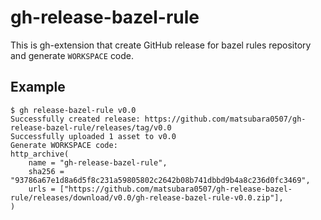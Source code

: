 # gh-release-bazel-rule

This is gh-extension that create GitHub release for bazel rules repository and generate `WORKSPACE` code.

## Example

```
$ gh release-bazel-rule v0.0
Successfully created release: https://github.com/matsubara0507/gh-release-bazel-rule/releases/tag/v0.0
Successfully uploaded 1 asset to v0.0
Generate WORKSPACE code:
http_archive(
    name = "gh-release-bazel-rule",
    sha256 = "93786a67e1d8a6d5f8c231a59805802c2642b08b741dbbd9b4a8c236d0fc3469",
    urls = ["https://github.com/matsubara0507/gh-release-bazel-rule/releases/download/v0.0/gh-release-bazel-rule-v0.0.zip"],
)
```
